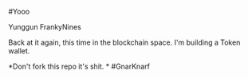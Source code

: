 #Yooo

Yunggun FrankyNines 

Back at it again, this time in the blockchain space.
I'm building a Token wallet.


*Don't fork this repo it's shit.
*
#GnarKnarf
